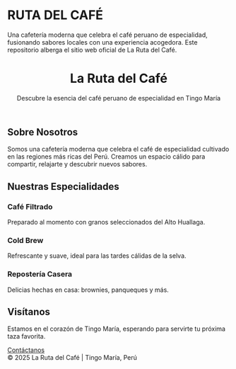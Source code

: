 # RUTA DEL CAFÉ
Una cafetería moderna que celebra el café peruano de especialidad, fusionando sabores locales con una experiencia acogedora. Este repositorio alberga el sitio web oficial de La Ruta del Café.

<meta name="keywords" content="cafetería, café peruano, café de especialidad, Tingo María, café local">
<link rel="icon" href="favicon.ico">

<html lang="es">
<head>
  <meta charset="UTF-8">
  <meta name="viewport" content="width=device-width, initial-scale=1">
</head>
<body>

  <header>
    <h1>La Ruta del Café</h1>
    <p>Descubre la esencia del café peruano de especialidad en Tingo María</p>
  </header>

  <section>
    <h2>Sobre Nosotros</h2>
    <p>Somos una cafetería moderna que celebra el café de especialidad cultivado en las regiones más ricas del Perú. Creamos un espacio cálido para compartir, relajarte y descubrir nuevos sabores.</p>
  </section>

  <section>
    <h2>Nuestras Especialidades</h2>
    <div class="products">
      <div class="product">
        <h3>Café Filtrado</h3>
        <p>Preparado al momento con granos seleccionados del Alto Huallaga.</p>
      </div>
      <div class="product">
        <h3>Cold Brew</h3>
        <p>Refrescante y suave, ideal para las tardes cálidas de la selva.</p>
      </div>
      <div class="product">
        <h3>Repostería Casera</h3>
        <p>Delicias hechas en casa: brownies, panqueques y más.</p>
      </div>
    </div>
  </section>

  <section>
    <h2>Visítanos</h2>
    <p>Estamos en el corazón de Tingo María, esperando para servirte tu próxima taza favorita.</p>
    <a class="cta" href="#contacto">Contáctanos</a>
  </section>

  <footer>
    © 2025 La Ruta del Café | Tingo María, Perú
  </footer>

</body>
</html>
